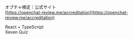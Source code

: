 オプチャ検定｜公式サイト  
[https://openchat-review.me/accreditation](https://openchat-review.me/accreditation)

React + TypeScript  
Xeven Quiz  
